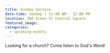 ```yaml
---
title: Sunday Service
date-time: Sunday | 11:00 AM - 12:00 PM
location: 380 Green St Central Square
featured_image:
categories:
  - upcoming-events
---
```

Looking for a church? Come listen to God's Word\!
